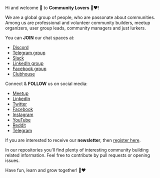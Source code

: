 Hi and welcome 👋 to **Community Lovers** 🤝❤️!

We are a global group of people, who are passonate about communities. Among us are professional and volunteer community builders, meetup organizers, user group leads, community managers and just lurkers.

You can **JOIN** our chat spaces at:
- [Discord](https://communitylovers.com/discord)
- [Telegram group](https://communitylovers.com/telegram)
- [Slack](https://communitylovers.com/slack)
- [LinkedIn group](https://www.linkedin.com/groups/9099243/)
- [Facebook group](https://www.facebook.com/groups/communityleadersnetwork/)
- [Clubhouse](https://www.clubhouse.com/club/community-lovers)

Connect & **FOLLOW** us on social media:
- [Meetup](https://www.meetup.com/community-lovers/)
- [LinkedIn](https://www.linkedin.com/company/community-lovers/)
- [Twitter](https://twitter.com/communitiesrule)
- [Facebook](https://www.facebook.com/Community-Lovers-107471471516744/)
- [Instagram](https://www.instagram.com/communityloverscom/)
- [YouTube](https://communitylovers.com/youtube)
- [Reddit](https://www.reddit.com/r/CommunityLovers/)
- [Telegram](https://t.me/CommunityLovers)

If you are interested to receive our **newsletter**, then [register here](https://forms.gle/ZiAeeUu31SorPQPX7).

In our repositories you'll find plenty of interesting community building related information. Feel free to contribute by pull requests or opening issues.

Have fun, learn and grow together! 🤝❤️
